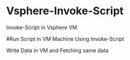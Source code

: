 # Vsphere-Invoke-Script
Invoke-Script in Vsphere VM

#Run Script in VM Machine Using Invoke-Script

Write Data in VM and Fetching same data

